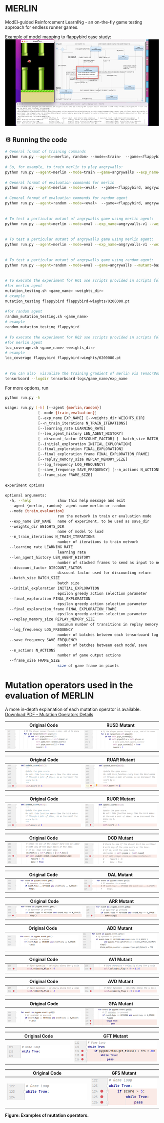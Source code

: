 # MERLIN
ModEl-guided Reinforcement LearnINg - an  on-the-fly  game  testing approach for endless runner games. 


Example of model mapping to flappybird case study:
![](doc/MERLIN.gif) 


## ⚙️ Running the code

```sh
# General format of training commands
python run.py --agent=<merlin, random> --mode=<train>  --game=<flappybird, angrywalls, ...> --exp_name=<foldername to store weights and logs>

# So, for example, to train merlin to play angrywalls:
python run.py --agent=merlin --mode=train --game=angrywalls --exp_name=angrywalls-weights

# General format of evaluation commands for merlin
python run.py --agent=merlin --mode=<eval>  --game=<flappybird, angrywalls, ...> --exp_name=<foldername to load weights and logs> --weights_dir=<folder path inside trained-weights directory eg. angrywalls-v1/4800000.pt> --mutant=<mutantname>

# General format of evaluation commands for random agent
python run.py --agent=random --mode=<eval>  --game=<flappybird, angrywalls, ...> --mutant=<mutantname>


# To test a particular mutant of angrywalls game using merlin agent:
python run.py --agent=merlin --mode=eval --exp_name=angrywalls-v1 --weights_dir=angrywalls-v1/4800000.pt --game=angrywalls --mutant=baseline


# To test a particular mutant of angrywalls game using merlin agent:
python run.py --agent=merlin --mode=eval --exp_name=angrywalls-v1 --weights_dir=angrywalls-v1/4800000.pt --game=angrywalls --mutant=baseline


# To test a particular mutant of angrywalls game using random agent:
python run.py --agent=random --mode=eval --game=angrywalls --mutant=baseline


# To execute the experiment for RQ1 use scripts provided in scripts folder:
#for merlin agent
mutation_testing.sh <game_name> <weights_dir>
# example
mutation_testing flappybird flappybird-wieghts/0200000.pt

#for random agent 
random_mutation_testing.sh <game_name>
# example
random_mutation_testing flappybird 

# To execute the experiment for RQ2 use scripts provided in scripts folder:
#for merlin agent
loc_coverage.sh <game_name> <weights_dir>
# example
loc_coverage flappybird flappybird-wieghts/0200000.pt


# You can also  visualize the training gradient of merlin via TensorBoard
tensorboard --logdir tensorboard-logs/game_name/exp_name
```

For more options, run

```sh
python run.py -h

usage: run.py [-h] [--agent {merlin,random}]
               [--mode {train,evaluation}]
               [--exp_name EXP_NAME] [--weights_dir WEIGHTS_DIR]
               [--n_train_iterations N_TRAIN_ITERATIONS]
               [--learning_rate LEARNING_RATE]
               [--len_agent_history LEN_AGENT_HISTORY]
               [--discount_factor DISCOUNT_FACTOR] [--batch_size BATCH_SIZE]
               [--initial_exploration INITIAL_EXPLORATION]
               [--final_exploration FINAL_EXPLORATION]
               [--final_exploration_frame FINAL_EXPLORATION_FRAME]
               [--replay_memory_size REPLAY_MEMORY_SIZE]
               [--log_frequency LOG_FREQUENCY]
               [--save_frequency SAVE_FREQUENCY] [--n_actions N_ACTIONS]
               [--frame_size FRAME_SIZE]

experiment options

optional arguments:
  -h, --help            show this help message and exit
  --agent {merlin, random}  agent name merlin or random
  --mode {train,evaluation}
                        run the network in train or evaluation mode
  --exp_name EXP_NAME   name of experiment, to be used as save_dir
  --weights_dir WEIGHTS_DIR
                        name of model to load
  --n_train_iterations N_TRAIN_ITERATIONS
                        number of iterations to train network
  --learning_rate LEARNING_RATE
                        learning rate
  --len_agent_history LEN_AGENT_HISTORY
                        number of stacked frames to send as input to networks
  --discount_factor DISCOUNT_FACTOR
                        discount factor used for discounting return
  --batch_size BATCH_SIZE
                        batch size
  --initial_exploration INITIAL_EXPLORATION
                        epsilon greedy action selection parameter
  --final_exploration FINAL_EXPLORATION
                        epsilon greedy action selection parameter
  --final_exploration_frame FINAL_EXPLORATION_FRAME
                        epsilon greedy action selection parameter
  --replay_memory_size REPLAY_MEMORY_SIZE
                        maximum number of transitions in replay memory
  --log_frequency LOG_FREQUENCY
                        number of batches between each tensorboard log
  --save_frequency SAVE_FREQUENCY
                        number of batches between each model save
  --n_actions N_ACTIONS
                        number of game output actions
  --frame_size FRAME_SIZE
                        size of game frame in pixels
```


# Mutation operators used in the evaluation of MERLIN

A more in-depth explanation of each mutation operator is available. [Download PDF - Mutation Operators Details](./doc/mutation_operators_details.pdf)


| Original Code | RUSD Mutant |
| --- | --- |
| ![RUSD](doc/mutation/RUSD.png) | ![RUSD Mutant](doc/mutation/RUSDm.png) |

| Original Code | RUAR Mutant |
| --- | --- |
| ![RUAR](doc/mutation/RUAI.png) | ![RUAR Mutant](doc/mutation/RUAIm.png) |

| Original Code | RUOR Mutant |
| --- | --- |
| ![RUOR](doc/mutation/RUAI.png) | ![RUOR Mutant](doc/mutation/RUORm.png) |

| Original Code | DCD Mutant |
| --- | --- |
| ![DCD](doc/mutation/DCD.png) | ![DCD Mutant](doc/mutation/DCDm.png) |

| Original Code | DAL Mutant |
| --- | --- |
| ![DAL](doc/mutation/DAL.png) | ![DAL Mutant](doc/mutation/DALm.png)|

| Original Code | ARR Mutant |
| --- | --- |
| ![ARR](doc/mutation/ARR.png) | ![ARR Mutant](doc/mutation/ARRm.png) |

| Original Code | ADD Mutant |
| --- | --- |
| ![ADD](doc/mutation/ADD.png) | ![ADD Mutant](doc/mutation/ADDm2.png) |

| Original Code | AVI Mutant |
| --- | --- |
| ![AVI](doc/mutation/AVI.png) | ![AVI Mutant](doc/mutation/AVIm.png) |

| Original Code | AVD Mutant |
| --- | --- |
| ![AVD](doc/mutation/AVI.png) | ![AVD Mutant](doc/mutation/AVDm.png) |

| Original Code | GFA Mutant |
| --- | --- |
| ![GFA](doc/mutation/DAL.png) | ![GFA Mutant](doc/mutation/GFAm.png)|

| Original Code | GFT Mutant |
| --- | --- |
| ![GFT](doc/mutation/GFT.png) | ![GFT Mutant](doc/mutation/GFTm.png) |

| Original Code | GFS Mutant |
| --- | --- |
| ![GFS](doc/mutation/GFT.png) | ![GFS Mutant](doc/mutation/GFSm.png) |

**Figure: Examples of mutation operators.**

